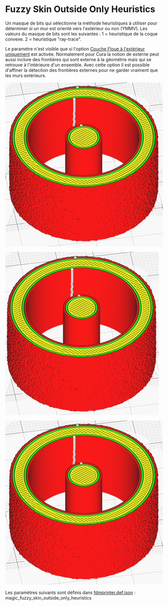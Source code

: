 # Fuzzy Skin Outside Only Heuristics

Un masque de bits qui sélectionne la méthode heuristiques à utiliser pour déterminer si un mur est orienté vers l'extérieur ou non (YMMV). Les valeurs du masque de bits sont les suivantes : 1 = heuristique de la coque convexe. 2 = heuristique "ray-trace".

Le paramètre n'est visible que si l'option [Couche Floue à l'extérieur uniquement](../experimental/magic_fuzzy_skin_outside_only.md) est activée. Normalement pour Cura la notion de externe peut aussi inclure des frontières qui sont externe à la géométrie mais qui se retrouve à l'intérieure d'un ensemble. Avec cette option il est possible d'affiner la détection des frontières externes pour ne garder vraiment que les murs extérieurs.

![Fuzzy Skin Outside Only Heuristics = 0](../../../articles/images-mb/magic_fuzzy_skin_outside_only_heuristics_2.png)

![Fuzzy Skin Outside Only Heuristics = 1](../../../articles/images-mb/magic_fuzzy_skin_outside_only_heuristics_1.png)

![Fuzzy Skin Outside Only Heuristics = 2](../../../articles/images-mb/magic_fuzzy_skin_outside_only_heuristics_2.png)


Les paramètres suivants sont définis dans [fdmprinter.def.json](https://github.com/smartavionics/Cura/blob/mb-master/resources/definitions/fdmprinter.def.json) : magic_fuzzy_skin_outside_only_heuristics
